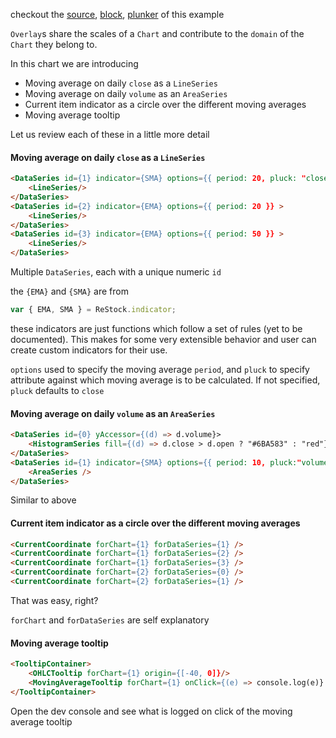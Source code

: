 checkout the [source](https://gist.github.com/rrag/a27298bb7ae613d48ba2), [block](http://bl.ocks.org/rrag/a27298bb7ae613d48ba2), [plunker](http://plnkr.co/edit/gist:a27298bb7ae613d48ba2?p=preview) of this example

`Overlay`s share the scales of a `Chart` and contribute to the `domain` of the `Chart` they belong to.

In this chart we are introducing 

- Moving average on daily `close` as a `LineSeries`
- Moving average on daily `volume` as an `AreaSeries`
- Current item indicator as a circle over the different moving averages
- Moving average tooltip

Let us review each of these in a little more detail

#### Moving average on daily `close` as a `LineSeries`

```html
<DataSeries id={1} indicator={SMA} options={{ period: 20, pluck: "close" }}>
	<LineSeries/>
</DataSeries>
<DataSeries id={2} indicator={EMA} options={{ period: 20 }} >
	<LineSeries/>
</DataSeries>
<DataSeries id={3} indicator={EMA} options={{ period: 50 }} >
	<LineSeries/>
</DataSeries>
```

Multiple `DataSeries`, each with a unique numeric `id`

the `{EMA}` and `{SMA}` are from

```js
var { EMA, SMA } = ReStock.indicator;
```

these indicators are just functions which follow a set of rules (yet to be documented). This makes for some very extensible behavior and user can create custom indicators for their use.

`options` used to specify the moving average `period`, and `pluck` to specify attribute against which moving average is to be calculated. If not specified, `pluck` defaults to `close`

#### Moving average on daily `volume` as an `AreaSeries`

```html
<DataSeries id={0} yAccessor={(d) => d.volume}>
	<HistogramSeries fill={(d) => d.close > d.open ? "#6BA583" : "red"} />
</DataSeries>
<DataSeries id={1} indicator={SMA} options={{ period: 10, pluck:"volume" }} >
	<AreaSeries />
</DataSeries>
```

Similar to above

#### Current item indicator as a circle over the different moving averages

```html
<CurrentCoordinate forChart={1} forDataSeries={1} />
<CurrentCoordinate forChart={1} forDataSeries={2} />
<CurrentCoordinate forChart={1} forDataSeries={3} />
<CurrentCoordinate forChart={2} forDataSeries={0} />
<CurrentCoordinate forChart={2} forDataSeries={1} />
```

That was easy, right?

`forChart` and `forDataSeries` are self explanatory

#### Moving average tooltip

```html
<TooltipContainer>
	<OHLCTooltip forChart={1} origin={[-40, 0]}/>
	<MovingAverageTooltip forChart={1} onClick={(e) => console.log(e)} origin={[-38, 15]}/>
</TooltipContainer>
```

Open the dev console and see what is logged on click of the moving average tooltip